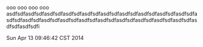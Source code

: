 ooo
ooo
ooo
ooo
asdfsdfasdfsdfasdfsdfasdfsdfasdfsdfasdfsdfasdfsdfasdfsdfasdfsdfasdfsdfasdfsdfasdfsdfasdfsdfasdfsdfasdfsdfasdfsdfasdfsdfasdfsdfasdfsdfasdfsdfasdfsdfasdfsdfi

Sun Apr 13 09:46:42 CST 2014
